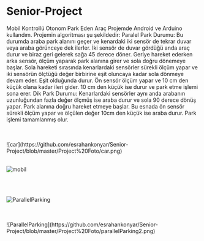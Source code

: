# Senior-Project

Mobil Kontrollü Otonom Park Eden Araç
Projemde Android ve Arduino kullandım. Projemin algoritması şu şekildedir: Paralel Park Durumu: Bu durumda araba park alanını geçer ve kenardaki iki sensör de tekrar duvar veya araba görünceye dek ilerler. İki sensör de duvar gördüğü anda araç durur ve biraz geri gelerek sağa 45 derece döner. Geriye hareket ederken arka sensör, ölçüm yaparak park alanına girer ve sola doğru dönemeye başlar. Sola hareketi sırasında kenarlardaki sensörler sürekli ölçüm yapar ve iki sensörün ölçtüğü değer birbirine eşit oluncaya kadar sola dönmeye devam eder. Eşit olduğunda durur. Ön sensör ölçüm yapar ve 10 cm den küçük olana kadar ileri gider. 10 cm den küçük ise durur ve park etme işlemi sona erer. Dik Park Durumu: Kenarlardaki sensörler aynı anda arabanın uzunluğundan fazla değer ölçmüş ise araba durur ve sola 90 derece dönüş yapar. Park alanına doğru hareket etmeye başlar. Bu esnada ön sensör sürekli ölçüm yapar ve ölçülen değer 10cm den küçük ise araba durur. Park işlemi tamamlanmış olur.


</br>
</br>
![car](https://github.com/esrahankonyar/Senior-Project/blob/master/Project%20Foto/car.png)

</br>
</br>

![mobil](https://github.com/esrahankonyar/Senior-Project/blob/master/Project%20Foto/mobilApplication.png)

</br>
</br>

![ParallelParking](https://github.com/esrahankonyar/Senior-Project/blob/master/Project%20Foto/parallelParking1.png)

</br>
</br>
![ParallelParking](https://github.com/esrahankonyar/Senior-Project/blob/master/Project%20Foto/parallelParking2.png)
